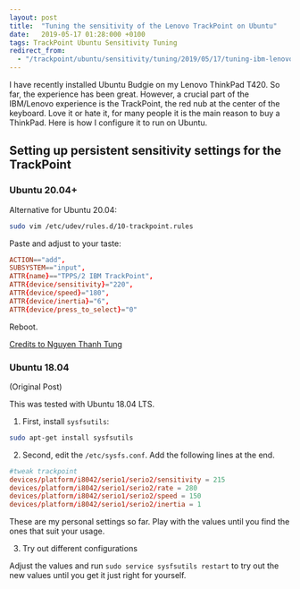 ```yaml
---
layout: post
title:  "Tuning the sensitivity of the Lenovo TrackPoint on Ubuntu"
date:   2019-05-17 01:28:000 +0100
tags: TrackPoint Ubuntu Sensitivity Tuning
redirect_from:
  - "/trackpoint/ubuntu/sensitivity/tuning/2019/05/17/tuning-ibm-lenovo-trackpoint/"
---
```


I have recently installed Ubuntu Budgie on my Lenovo ThinkPad T420. So far, the experience has been great. However, a crucial part of the IBM/Lenovo experience is the TrackPoint, the red nub at the center of the keyboard. Love it or hate it, for many people it is the main reason to buy a ThinkPad. Here is how I configure it to run on Ubuntu.

## Setting up persistent sensitivity settings for the TrackPoint

### Ubuntu 20.04+

Alternative for Ubuntu 20.04:

```bash
sudo vim /etc/udev/rules.d/10-trackpoint.rules
```

Paste and adjust to your taste:

```conf
ACTION=="add",
SUBSYSTEM=="input",
ATTR{name}=="TPPS/2 IBM TrackPoint",
ATTR{device/sensitivity}="220",
ATTR{device/speed}="180",
ATTR{device/inertia}="6",
ATTR{device/press_to_select}="0"
```

Reboot.

[Credits to Nguyen Thanh Tung](https://askubuntu.com/questions/37824/what-is-the-best-way-to-configure-a-thinkpads-trackpoint)

###  Ubuntu 18.04

(Original Post)

This was tested with Ubuntu 18.04 LTS.

1. First, install `sysfsutils`:

```bash
sudo apt-get install sysfsutils
```

2. Second, edit the `/etc/sysfs.conf`. Add the following lines at the end.

```conf
#tweak trackpoint
devices/platform/i8042/serio1/serio2/sensitivity = 215
devices/platform/i8042/serio1/serio2/rate = 280
devices/platform/i8042/serio1/serio2/speed = 150
devices/platform/i8042/serio1/serio2/inertia = 1
```

These are my personal settings so far. Play with the values until you find the ones that suit your usage.

3. Try out different configurations

Adjust the values and run `sudo service sysfsutils restart` to try out the new values until you get it just right for yourself.
